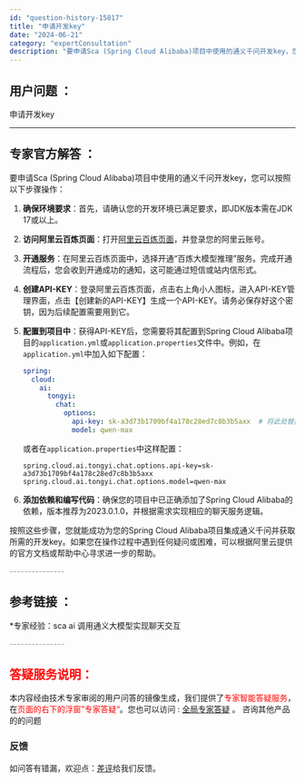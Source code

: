 ```yaml
---
id: "question-history-15817"
title: "申请开发key"
date: "2024-06-21"
category: "expertConsultation"
description: "要申请Sca (Spring Cloud Alibaba)项目中使用的通义千问开发key，您可以按照以下步骤操作：1. **确保环境要求**：首先，请确认您的开发环境已满足要求，即JDK版本需在JDK 17或以上。2. **访问阿里云百炼页面**：打开[阿里云百炼页面](https://www.al"
---
```


## 用户问题 ： 
 申请开发key  

---------------
## 专家官方解答 ：

要申请Sca (Spring Cloud Alibaba)项目中使用的通义千问开发key，您可以按照以下步骤操作：

1. **确保环境要求**：首先，请确认您的开发环境已满足要求，即JDK版本需在JDK 17或以上。

2. **访问阿里云百炼页面**：打开[阿里云百炼页面](https://www.aliyun.com/product/bailian)，并登录您的阿里云账号。

3. **开通服务**：在阿里云百炼页面中，选择开通“百炼大模型推理”服务。完成开通流程后，您会收到开通成功的通知，这可能通过短信或站内信形式。

4. **创建API-KEY**：登录阿里云百炼页面，点击右上角小人图标，进入API-KEY管理界面，点击【创建新的API-KEY】生成一个API-KEY。请务必保存好这个密钥，因为后续配置需要用到它。

5. **配置到项目中**：获得API-KEY后，您需要将其配置到Spring Cloud Alibaba项目的`application.yml`或`application.properties`文件中。例如，在`application.yml`中加入如下配置：
   ```yaml
   spring:
     cloud:
       ai:
         tongyi:
           chat:
             options:
               api-key: sk-a3d73b1709bf4a178c28ed7c8b3b5axx  # 将此处替换为您实际的API-KEY
               model: qwen-max
   ```
   或者在`application.properties`中这样配置：
   ```
   spring.cloud.ai.tongyi.chat.options.api-key=sk-a3d73b1709bf4a178c28ed7c8b3b5axx
   spring.cloud.ai.tongyi.chat.options.model=qwen-max
   ```

6. **添加依赖和编写代码**：确保您的项目中已正确添加了Spring Cloud Alibaba的依赖，版本推荐为2023.0.1.0，并根据需求实现相应的聊天服务逻辑。

按照这些步骤，您就能成功为您的Spring Cloud Alibaba项目集成通义千问并获取所需的开发key。如果您在操作过程中遇到任何疑问或困难，可以根据阿里云提供的官方文档或帮助中心寻求进一步的帮助。


<font color="#949494">---------------</font> 


## 参考链接 ：

*专家经验：sca ai 调用通义大模型实现聊天交互 


 <font color="#949494">---------------</font> 
 


## <font color="#FF0000">答疑服务说明：</font> 

本内容经由技术专家审阅的用户问答的镜像生成，我们提供了<font color="#FF0000">专家智能答疑服务</font>，在<font color="#FF0000">页面的右下的浮窗”专家答疑“</font>。您也可以访问 : [全局专家答疑](https://answer.opensource.alibaba.com/docs/intro) 。 咨询其他产品的的问题

### 反馈
如问答有错漏，欢迎点：[差评](https://ai.nacos.io/user/feedbackByEnhancerGradePOJOID?enhancerGradePOJOId=15836)给我们反馈。
